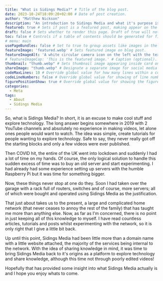 ```yaml
---
title: "What is Sidings Media?" # Title of the blog post.
date: 2023-10-24T18:09:20+02:00 # Date of post creation.
author: "Matthew Nickson"
description: "An introduction to Sidings Media and what it's purpose is." # Description used for search engine.
featured: true # Sets if post is a featured post, making appear on the home page side bar.
draft: false # Sets whether to render this page. Draft of true will not be rendered.
toc: false # Controls if a table of contents should be generated for first-level links automatically.
# menu: main
usePageBundles: false # Set to true to group assets like images in the same folder as this post.
featureImage: 'featured.webp' # Sets featured image on blog post.
featureImageAlt: 'A white circular camera icon on the left with the text Sidings Media in white on the right all on a light blue background.' # Alternative text for featured image.
# featureImageCap: 'This is the featured image.' # Caption (optional).
thumbnail: "thumb.webp" # Sets thumbnail image appearing inside card on homepage.
shareImage: "thumb.webp" # Designate a separate image for social media sharing.
codeMaxLines: 10 # Override global value for how many lines within a code block before auto-collapsing.
codeLineNumbers: false # Override global value for showing of line numbers within code block.
figurePositionShow: true # Override global value for showing the figure label.
categories:
  - Meta
tags:
  - About
  - Sidings Media
---
```


<!-- 
SPDX-FileCopyrightText: 2023 Sidings Media <contact@sidingsmedia.com>
SPDX-License-Identifier: CC-BY-SA-4.0
-->

So, what is Sidings Media? In short, it is an excuse to make cool stuff
and explore technology. The long answer begins somewhere in 2019 with 2
YouTube channels and absolutely no experience in making videos, let
alone ones people would want to watch. The idea was simple, create
tutorials for people wanting to explore technology. Safe to say, they
never really got off the starting blocks and only a few videos were ever
published.

Then COVID hit, the entire of the UK went into lockdown and suddenly I
had a lot of time on my hands. Of course, the only logical solution to
handle this sudden excess of time was to buy an old server and start
experimenting. I had already had some experience setting up servers with
the humble Raspberry Pi but it was time for something bigger.

Now, these things never stop at one do they. Soon I had taken over the
garage with a rack full of routers, switches and of course, more
servers; all of which were bought and operated using Sidings Media as
the justification.

That just about takes us to the present, a large and complicated home
network (that never ceases to annoy the rest of the family) that has
taught me more than anything else. Now, as far as I'm concerned, there
is no point in just keeping all of this knowledge to myself. I have read
countless articles, tutorials and posts whilst experimenting with the
network, so it is only right that I give a little bit back.

Up until this point, Sidings Media had been little more than a domain
name with a little website attached, the majority of the services being
internal to the network. With the idea of sharing knowledge in mind, it
was time to bring Sidings Media back to it's origins as a platform to
explore technology and share knowledge, although this time not through
poorly edited videos!

Hopefully that has provided some insight into what Sidings Media
actually is and I hope you enjoy whats to come.